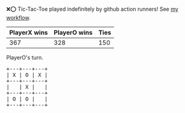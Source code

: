 :x::o: Tic-Tac-Toe played indefinitely by github action runners! See [my workflow](.github/workflows/play.yaml).

|PlayerX wins|PlayerO wins|Ties|
|-|-|-|
|367|328|150|

PlayerO's turn.

<pre>
+---+---+---+
| X | O | X |
+---+---+---+
|   | X |   |
+---+---+---+
| O | O |   |
+---+---+---+
</pre>